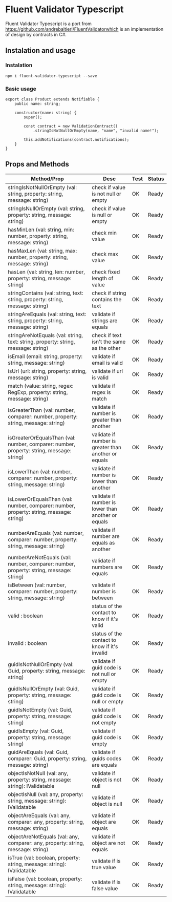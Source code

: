 # Fluent Validator Typescript

Fluent Validator Typescript is a port from https://github.com/andrebaltieri/FluentValidatorwhich is an implementation of design by contracts in C#.


## Instalation and usage
### Instalation

```
npm i fluent-validator-typescript --save
```

### Basic usage

```
export class Product extends Notifiable {    
    public name: string;
    
    constructor(name: string) {
        super();

        const contract = new ValidationContract()
            .stringIsNotNullOrEmpty(name, "name", "invalid name!");
        
        this.addNotifications(contract.notifications);
    }
}
```

## Props and Methods

| Method/Prop | Desc | Test | Status |
|---|---|---|---|
| stringIsNotNullOrEmpty (val: string, property: string, message: string) | check if value is not null or empty | OK | Ready |
| stringIsNullOrEmpty (val: string, property: string, message: string) |  check if value is null or empty | OK |  Ready |
| hasMinLen (val: string, min: number, property: string, message: string) |  check min value | OK | Ready  |
| hasMaxLen (val: string, max: number, property: string, message: string) |  check max value | OK | Ready  |
| hasLen (val: string, len: number, property: string, message: string) |  check fixed length of value | OK | Ready  |
| stringContains (val: string, text: string, property: string, message: string) |  check if string contains the text | OK | Ready  |
| stringAreEquals (val: string, text: string, property: string, message: string) |  validate if strings are equals  | OK | Ready  |
| stringAreNotEquals (val: string, text: string, property: string, message: string) | check if text isn't the same as the other | OK | Ready  |
| isEmail (email: string, property: string, message: string) | validate if email is valid | OK | Ready  |
| isUrl (url: string, property: string, message: string) | validate if url is valid | OK | Ready  |
| match (value: string, regex: RegExp, property: string, message: string) | validate if regex is match | OK | Ready  |
| isGreaterThan (val: number, comparer: number, property: string, message: string) | validate if number is greater than another | OK | Ready  |
| isGreaterOrEqualsThan (val: number, comparer: number, property: string, message: string) | validate if number is greater than another or equals | OK | Ready  |
| isLowerThan (val: number, comparer: number, property: string, message: string) |  validate if number is lower than another | OK | Ready  |
| isLowerOrEqualsThan (val: number, comparer: number, property: string, message: string) |  validate if number is lower than another or equals | OK | Ready  |
| numberAreEquals (val: number, comparer: number, property: string, message: string) |  validate if number are equals as another | OK | Ready  |
| numberAreNotEquals (val: number, comparer: number, property: string, message: string) | validate if numbers are equals | OK | Ready  |
| isBetween (val: number, comparer: number, property: string, message: string) |  validate if number is between | OK | Ready  |
| valid : boolean | status of the contact to know if it's valid | OK | Ready  |
| invalid : boolean | status of the contact to know if it's invalid | OK | Ready  |
| guidIsNotNullOrEmpty (val: Guid, property: string, message: string) | validate if guid code is not null or empty | OK | Ready  |
| guidIsNullOrEmpty (val: Guid, property: string, message: string) | validate if guid code is null or empty | OK | Ready  |
| guidIsNotEmpty (val: Guid, property: string, message: string) | validate if guid code is not empty | OK | Ready  |
| guidIsEmpty (val: Guid, property: string, message: string) | validate if guid code is empty | OK | Ready  |
| guidAreEquals (val: Guid, comparer: Guid, property: string, message: string) | validate if guids codes are equals  | OK | Ready  |
| objectIsNotNull (val: any, property: string, message: string): IValidatable | validate if object is not null  | OK | Ready  |
| objectIsNull (val: any, property: string, message: string): IValidatable | validate if object is null  | OK | Ready  |
| objectAreEquals (val: any, comparer: any, property: string, message: string) | validate if object are equals  | OK | Ready  |
| objectAreNotEquals (val: any, comparer: any, property: string, message: string) | validate if object are not equals  | OK | Ready  |
| isTrue (val: boolean, property: string, message: string): IValidatable | validate if is true value  | OK | Ready  |
| isFalse (val: boolean, property: string, message: string): IValidatable | validate if is false value  | OK | Ready  |
